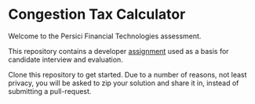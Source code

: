 # Congestion Tax Calculator

Welcome to the Persici Financial Technologies assessment.

This repository contains a developer [assignment](ASSIGNMENT.md) used as a basis for candidate interview and evaluation.

Clone this repository to get started. Due to a number of reasons, not least privacy, you will be asked to zip your solution and share it in, instead of submitting a pull-request.
